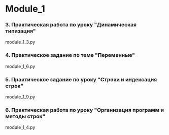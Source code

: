 # Module_1
### 3. Практическая работа по уроку "Динамическая типизация" 
module_1_3.py
### 4. Практическое задание по теме "Переменные"
module_1_6.py
### 5. Практическое задание по уроку "Строки и индексация строк"
module_1_9.py
### 6. Практическая работа по уроку "Организация программ и методы строк"
module_1_4.py
